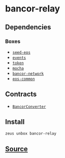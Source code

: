 
bancor-relay
====================







## Dependencies
### Boxes
* [`seed-eos`](seed-eos.md)
* [`events`](events.md)
* [`token`](token.md)
* [`mocha`](mocha.md)
* [`bancor-network`](bancor-network.md)
* [`eos-common`](eos-common.md)



## Contracts
* [`BancorConverter`](https://github.com/liquidapps-io/zeus-sdk/tree/master/boxes/groups/economics/bancor-relay/contracts/eos/BancorConverter)
## Install
```bash
zeus unbox bancor-relay
```













## [Source](https://github.com/liquidapps-io/zeus-sdk/tree/master/boxes/groups/economics/bancor-relay)